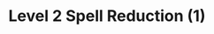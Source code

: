 ---
title: "Level 2 Spell Reduction (1)"
canonical: "skill/level-2-spell-reduction-1"
lists:
    - daemon-loresheet
tier: 4
osp_cost: 60
---